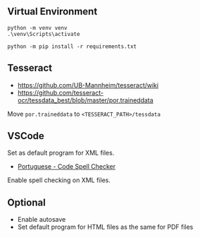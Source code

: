 ## Virtual Environment

```
python -m venv venv
.\venv\Scripts\activate

python -m pip install -r requirements.txt
```

## Tesseract

- https://github.com/UB-Mannheim/tesseract/wiki
- https://github.com/tesseract-ocr/tessdata_best/blob/master/por.traineddata

Move `por.traineddata` to `<TESSERACT_PATH>/tessdata`

## VSCode

Set as default program for XML files.

- [Portuguese - Code Spell Checker](https://marketplace.visualstudio.com/items?itemName=streetsidesoftware.code-spell-checker-portuguese)

Enable spell checking on XML files.

## Optional

- Enable autosave
- Set default program for HTML files as the same for PDF files
